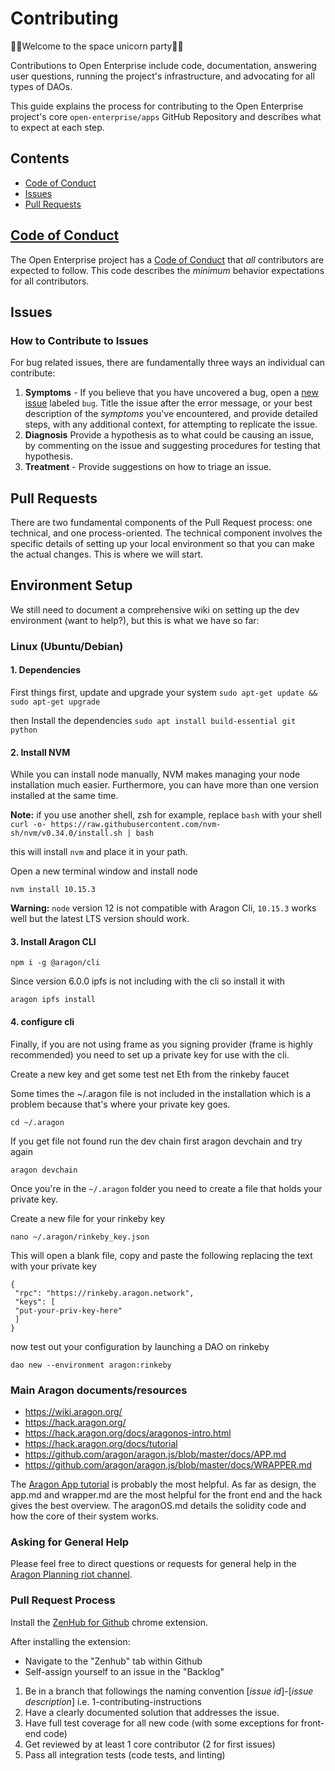 # Contributing

🦄🚀Welcome to the space unicorn party🚀🦄

Contributions to Open Enterprise include code, documentation, answering user questions, running the project's infrastructure, and advocating for all types of DAOs.

This guide explains the process for contributing to the Open Enterprise project's core `open-enterprise/apps` GitHub Repository and describes what to expect at each step.

## Contents

- [Code of Conduct](#code-of-conduct)
- [Issues](#issues)
- [Pull Requests](#pull-requests)

## [Code of Conduct](./CODE_OF_CONDUCT.md)

The Open Enterprise project has a
[Code of Conduct](./CODE_OF_CONDUCT.md)
that _all_ contributors are expected to follow. This code describes the
_minimum_ behavior expectations for all contributors.

## Issues

### How to Contribute to Issues

For bug related issues, there are fundamentally three ways an individual can
contribute:

1. **Symptoms** - If you believe that you have uncovered a bug, open a [new issue](https://github.com/AutarkLabs/planning-suite/issues/new) labeled `bug`. Title the issue after the error message, or your best description of the _symptoms_ you've encountered, and provide detailed steps, with any additional context, for attempting to replicate the issue.
2. **Diagnosis** Provide a hypothesis as to what could be causing an issue, by commenting on the issue and suggesting procedures for testing that hypothesis.
3. **Treatment** - Provide suggestions on how to triage an issue.

## Pull Requests

There are two fundamental components of the Pull Request process: one technical, and one process-oriented. The technical component involves the specific details of setting up your local environment so that you can make the actual changes. This is where we will start.

## Environment Setup

We still need to document a comprehensive wiki on setting up the dev environment (want to help?), but this is what we have so far:

### Linux (Ubuntu/Debian) 

#### 1. Dependencies

First things first, update and upgrade your system
`sudo apt-get update && sudo apt-get upgrade`

then Install the dependencies
`sudo apt install build-essential git python`

#### 2. Install NVM
While you can install node manually, NVM makes managing your node installation much easier. Furthermore, you can have more than one version installed at the same time. 

**Note:** if you use another shell, zsh for example, replace `bash` with your shell
`curl -o- https://raw.githubusercontent.com/nvm-sh/nvm/v0.34.0/install.sh | bash`

this will install `nvm` and place it in your path.

Open a new terminal window and install node

`nvm install 10.15.3`

**Warning:** `node` version 12 is not compatible with Aragon Cli, `10.15.3` works well but the latest LTS version should work.

#### 3. Install Aragon CLI

`npm i -g @aragon/cli`

Since version 6.0.0 ipfs is not including with the cli so install it with

`aragon ipfs install`

#### 4. configure cli
Finally, if you are not using frame as you signing provider (frame is highly recommended) you need to set up a private key for use with the cli.

Create a new key and get some test net Eth from the rinkeby faucet

Some times the ~/.aragon file is not included in the installation which is a problem because that's where your private key goes.

`cd ~/.aragon`

If you get file not found run the dev chain first aragon devchain and try again

`aragon devchain`

Once you're in the `~/.aragon` folder you need to create a file that holds your private key.

Create a new file for your rinkeby key


`nano ~/.aragon/rinkeby_key.json`

This will open a blank file, copy and paste the following replacing the text with your private key

```
{
 "rpc": "https://rinkeby.aragon.network",
 "keys": [
 "put-your-priv-key-here"
 ]
}
```

now test out your configuration by launching a DAO on rinkeby

`
dao new --environment aragon:rinkeby
`

### Main Aragon documents/resources

- <https://wiki.aragon.org/>
- <https://hack.aragon.org/>
- <https://hack.aragon.org/docs/aragonos-intro.html>
- <https://hack.aragon.org/docs/tutorial>
- <https://github.com/aragon/aragon.js/blob/master/docs/APP.md>
- <https://github.com/aragon/aragon.js/blob/master/docs/WRAPPER.md>

The [Aragon App tutorial](https://hack.aragon.org/docs/tutorial) is probably the most helpful. As far as design, the app.md and wrapper.md are the most helpful for the front end and the hack gives the best overview. The aragonOS.md details the solidity code and how the core of their system works.

### Asking for General Help

Please feel free to direct questions or requests for general help in the [Aragon Planning riot channel](https://riot.im/app/#/room/#aragon-planning:matrix.org).

### Pull Request Process

Install the [ZenHub for Github](https://chrome.google.com/webstore/detail/zenhub-for-github/ogcgkffhplmphkaahpmffcafajaocjbd?hl=en-US) chrome extension.

After installing the extension:

- Navigate to the "Zenhub" tab within Github
- Self-assign yourself to an issue in the "Backlog"

1. Be in a branch that followings the naming convention [*issue id*]-[*issue description*] i.e. 1-contributing-instructions
2. Have a clearly documented solution that addresses the issue.
3. Have full test coverage for all new code (with some exceptions for front-end code)
4. Get reviewed by at least 1 core contributor (2 for first issues)
5. Pass all integration tests (code tests, and linting)
